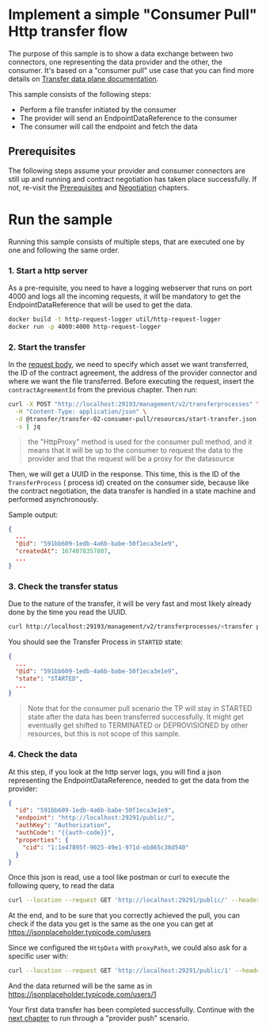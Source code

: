 # Implement a simple "Consumer Pull" Http transfer flow

The purpose of this sample is to show a data exchange between two connectors, one representing the
data provider and the other, the consumer. It's based on a "consumer pull" use case that you can find
more details
on [Transfer data plane documentation](https://github.com/eclipse-edc/Connector/tree/main/extensions/control-plane/transfer/transfer-data-plane).

This sample consists of the following steps:

* Perform a file transfer initiated by the consumer
* The provider will send an EndpointDataReference to the consumer
* The consumer will call the endpoint and fetch the data

## Prerequisites

The following steps assume your provider and consumer connectors are still up and running and contract
negotiation has taken place successfully.
If not, re-visit the [Prerequisites](../transfer-00-prerequisites/README.md)
and [Negotiation](../transfer-01-negotiation/README.md) chapters.

# Run the sample

Running this sample consists of multiple steps, that are executed one by one and following the same
order.

### 1. Start a http server

As a pre-requisite, you need to have a logging webserver that runs on port 4000 and logs all the incoming requests, it will
be mandatory to get the EndpointDataReference that will be used to get the data.

```bash
docker build -t http-request-logger util/http-request-logger
docker run -p 4000:4000 http-request-logger
```

### 2. Start the transfer

In the [request body](resources/start-transfer.json), we need to specify which asset we want transferred, the ID of the contract agreement, the address of the
provider connector and where we want the file transferred.
Before executing the request, insert the `contractAgreementId` from the previous chapter. Then run:

```bash
curl -X POST "http://localhost:29193/management/v2/transferprocesses" \
  -H "Content-Type: application/json" \
  -d @transfer/transfer-02-consumer-pull/resources/start-transfer.json \
  -s | jq

```

> the "HttpProxy" method is used for the consumer pull method, and it means that it will be up to
> the consumer to request the data to the provider and that the request will be a proxy for the
> datasource

Then, we will get a UUID in the response. This time, this is the ID of the `TransferProcess` (
process id) created on the consumer
side, because like the contract negotiation, the data transfer is handled in a state machine and
performed asynchronously.

Sample output:

```json
{
  ...
  "@id": "591bb609-1edb-4a6b-babe-50f1eca3e1e9",
  "createdAt": 1674078357807,
  ...
}
```

### 3. Check the transfer status

Due to the nature of the transfer, it will be very fast and most likely already done by the time you
read the UUID.

```bash
curl http://localhost:29193/management/v2/transferprocesses/<transfer process id>
```

You should see the Transfer Process in `STARTED` state: 

```json
{
  ...
  "@id": "591bb609-1edb-4a6b-babe-50f1eca3e1e9",
  "state": "STARTED",
  ...
}

```

> Note that for the consumer pull scenario the TP will stay in STARTED state after the data has been transferred successfully.
> It might get eventually get shifted to TERMINATED or DEPROVISIONED by other resources, but this is not scope of this sample.

### 4. Check the data

At this step, if you look at the http server logs, you will find a json representing the EndpointDataReference, needed
to get the data from the provider:

```json
{
  "id": "591bb609-1edb-4a6b-babe-50f1eca3e1e9",
  "endpoint": "http://localhost:29291/public/",
  "authKey": "Authorization",
  "authCode": "{{auth-code}}",
  "properties": {
    "cid": "1:1e47895f-9025-49e1-971d-eb865c38d540"
  }
}
```

Once this json is read, use a tool like postman or curl to execute the following query, to read the
data

```bash
curl --location --request GET 'http://localhost:29291/public/' --header 'Authorization: <auth code>'
```

At the end, and to be sure that you correctly achieved the pull, you can check if the data you get
is the same as the one you can get at https://jsonplaceholder.typicode.com/users


Since we configured the `HttpData` with `proxyPath`, we could also ask for a specific user with:

```bash
curl --location --request GET 'http://localhost:29291/public/1' --header 'Authorization: <auth code>'
```

And the data returned will be the same as in https://jsonplaceholder.typicode.com/users/1

Your first data transfer has been completed successfully.
Continue with the [next chapter](../transfer-03-provider-push/README.md) to run through a "provider push" scenario.

